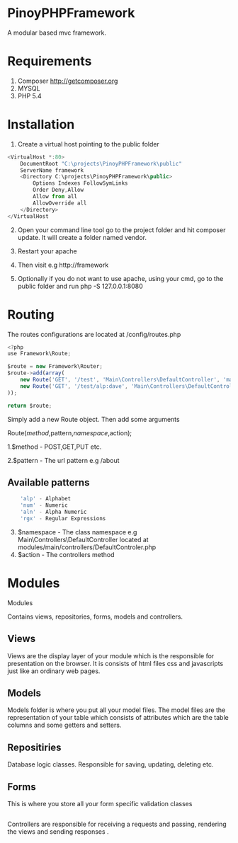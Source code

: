 # PinoyPHPFramework

A modular based mvc framework.

# Requirements

1. Composer http://getcomposer.org
2. MYSQL
3. PHP 5.4

# Installation

1. Create a virtual host pointing to the public folder

```javascript
<VirtualHost *:80>
    DocumentRoot "C:\projects\PinoyPHPFramework\public"
    ServerName framework
	<Directory C:\projects\PinoyPHPFramework\public>
		Options Indexes FollowSymLinks
		Order Deny,Allow   
		Allow from all 
		AllowOverride all
	</Directory>
</VirtualHost
```
2. Open your command line tool go to the project folder and hit composer update. It will create a folder named vendor.

3. Restart your apache

4. Then visit e.g http://framework
5. Optionally if you do not want to use apache, using your cmd, go to the public folder and run php -S 127.0.0.1:8080

# Routing

The routes configurations are located at /config/routes.php

```javascript
<?php
use Framework\Route;

$route = new Framework\Router;
$route->add(array(
    new Route('GET', '/test', 'Main\Controllers\DefaultController', 'main'),
    new Route('GET', '/test/alp:dave', 'Main\Controllers\DefaultController', 'test')
));

return $route;
```

Simply add a new Route object. Then add some arguments

Route($method,$pattern,$namespace,$action);

1.$method - POST,GET,PUT etc. 

2.$pattern - The url pattern e.g /about

## Available patterns

```javascript
    'alp' - Alphabet
    'num' - Numeric
    'aln' - Alpha Numeric
    'rgx' - Regular Expressions
```
3. $namespace - The class namespace e.g Main\Controllers\DefaultController located at modules/main/controllers/DefaultControler.php 
4. $action - The controllers method	

# Modules 

Modules 

Contains views, repositories, forms, models and controllers.

## Views

Views are the display layer of your module which is the responsible for presentation on the browser. It is consists of html files css and javascripts just like an ordinary web pages.

## Models

Models folder is where you put all your model files. The model files are the representation of your table which consists of attributes which are the table columns and some getters and setters.

## Repositiries

Database logic classes. Responsible for saving, updating, deleting etc.

## Forms

This is where you store all your form specific validation classes

## 

Controllers are responsible for receiving a requests and passing, rendering the views and sending responses .
